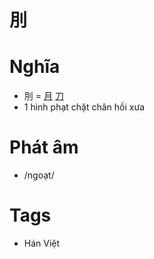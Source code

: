 # 刖

# Nghĩa
* 刖 = [月](月.md) [刀](刀.md)
* 1 hình phạt chặt chân hồi xưa

# Phát âm
* /ngoạt/

# Tags
* Hán Việt

